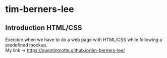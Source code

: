 # tim-berners-lee

## Introduction HTML/CSS

Exercice when we have to do a web page with HTML/CSS while following a predefined mockup.  
My link -> https://quentinmotte.github.io/tim-berners-lee/
